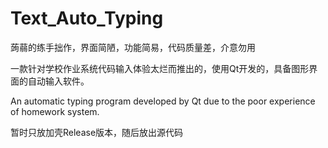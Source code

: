 # Text_Auto_Typing

蒟蒻的练手拙作，界面简陋，功能简易，代码质量差，介意勿用


一款针对学校作业系统代码输入体验太烂而推出的，使用Qt开发的，具备图形界面的自动输入软件。

An automatic typing program developed by Qt due to the poor experience of homework system.

暂时只放加壳Release版本，随后放出源代码
